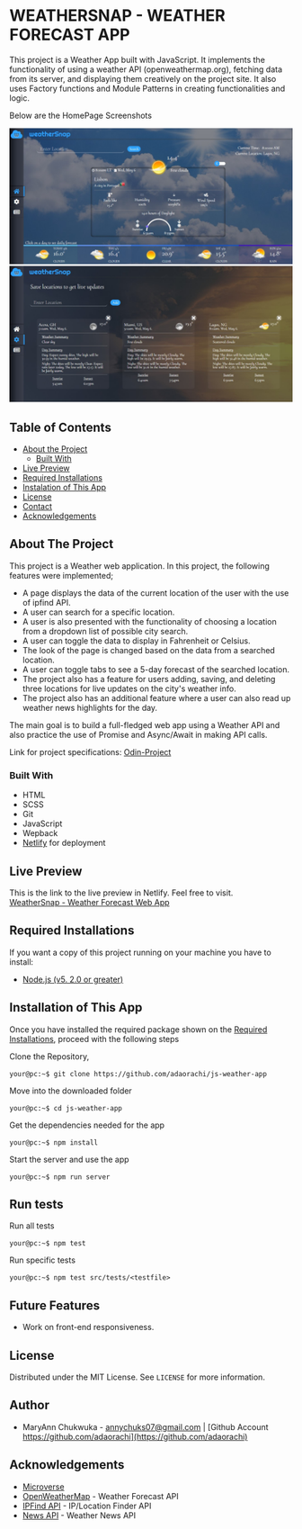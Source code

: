 # WEATHERSNAP - WEATHER FORECAST APP

This project is a Weather App built with JavaScript. It implements the functionality of using a weather API (openweathermap.org), fetching data from its server, and displaying them creatively on the project site. It also uses Factory functions and Module Patterns in creating functionalities and logic.

<p>Below are the HomePage Screenshots</p>

<img src="images/screenshots/screenshots1.jpg" alt="screenshot1"><br>
<img src="images/screenshots/screenshots2.jpg" alt="screenshot1"><br>

## Table of Contents

* [About the Project](#about-the-project)
  * [Built With](#built-with)
* [Live Preview](#live-preview)
* [Required Installations](#required-installations)
* [Instalation of This App](#instalation)
* [License](#license)
* [Contact](#contact)
* [Acknowledgements](#acknowledgements)


<!-- ABOUT THE PROJECT -->
## About The Project

This project is a Weather web application. In this project, the following features were implemented;

- A page displays the data of the current location of the user with the use of ipfind API.
- A user can search for a specific location.
- A user is also presented with the functionality of choosing a location from a dropdown list of possible city search.
- A user can toggle the data to display in Fahrenheit or Celsius.
- The look of the page is changed based on the data from a searched location.
- A user can toggle tabs to see a 5-day forecast of the searched location. 
- The project also has a feature for users adding, saving, and deleting three locations for live updates on the city's weather info.
- The project also has an additional feature where a user can also read up weather news highlights for the day.


The main goal is to build a full-fledged web app using a Weather API and also practice the use of Promise and Async/Await in making API calls.

Link for project specifications: [Odin-Project](https://www.theodinproject.com/courses/javascript/lessons/weather-app)

<!-- BUILT WITH -->
### Built With 

* HTML
* SCSS
* Git
* JavaScript
* Wepback
* [Netlify](https://www.netlify.com/) for deployment


<!-- LIVE PREVIEW -->
## Live Preview

This is the link to the live preview in Netlify. Feel free to visit.<br>
[WeatherSnap - Weather Forecast Web App](https://weather-snap.netlify.app)<br>


<!-- REQUIRED INSTALLATION -->
## Required Installations

<p>If you want a copy of this project running on your machine you have to install:</p>

* <a href="https://nodejs.org/en/">Node.js (v5. 2.0 or greater)</a>

<!-- INSTALLATION -->
## Installation of This App

Once you have installed the required package shown on the [Required Installations](#required-installations), proceed with the following steps

Clone the Repository,

```Shell
your@pc:~$ git clone https://github.com/adaorachi/js-weather-app
```

Move into the downloaded folder

```Shell
your@pc:~$ cd js-weather-app
```

Get the dependencies needed for the app

```Shell
your@pc:~$ npm install
```

Start the server and use the app

```Shell
your@pc:~$ npm run server
```

## Run tests

Run all tests

```Shell
your@pc:~$ npm test
```

Run specific tests

```Shell
your@pc:~$ npm test src/tests/<testfile>
```

<!-- Future features -->

## Future Features

- Work on front-end responsiveness.

<!-- LICENSE -->
## License

Distributed under the MIT License. See `LICENSE` for more information.

<!-- CONTACT -->
## Author
* MaryAnn Chukwuka - annychuks07@gmail.com | [Github Account https://github.com/adaorachi](https://github.com/adaorachi)

<!-- ACKNOWLEDGEMENTS -->
## Acknowledgements
* [Microverse](https://www.microverse.org/)
* [OpenWeatherMap](https://openweathermap.org/) - Weather Forecast API
* [IPFind API](https://app.ipfind.org/) - IP/Location Finder API
* [News API](https://newsapi.org/) - Weather News API
